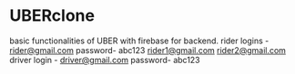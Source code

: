 # UBERclone
basic functionalities of UBER with firebase for backend.
rider logins - rider@gmail.com    password- abc123
               rider1@gmail.com
               rider2@gmail.com
driver login - driver@gmail.com   password- abc123
